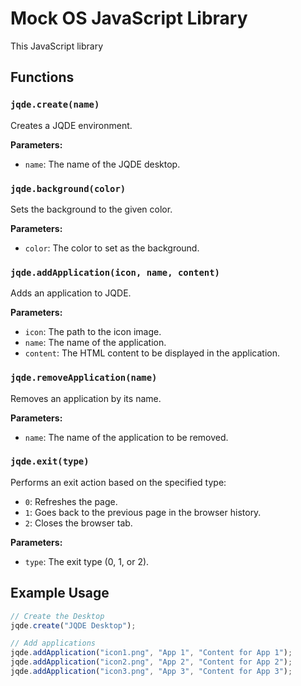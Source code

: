 # Mock OS JavaScript Library

This JavaScript library 

## Functions

### `jqde.create(name)`

Creates a JQDE environment.

**Parameters:**
- `name`: The name of the JQDE desktop.

### `jqde.background(color)`

Sets the background to the given color.

**Parameters:**
- `color`: The color to set as the background.

### `jqde.addApplication(icon, name, content)`

Adds an application to JQDE.

**Parameters:**
- `icon`: The path to the icon image.
- `name`: The name of the application.
- `content`: The HTML content to be displayed in the application.

### `jqde.removeApplication(name)`

Removes an application by its name.

**Parameters:**
- `name`: The name of the application to be removed.

### `jqde.exit(type)`

Performs an exit action based on the specified type:
- `0`: Refreshes the page.
- `1`: Goes back to the previous page in the browser history.
- `2`: Closes the browser tab.

**Parameters:**
- `type`: The exit type (0, 1, or 2).

## Example Usage

```javascript
// Create the Desktop
jqde.create("JQDE Desktop");

// Add applications
jqde.addApplication("icon1.png", "App 1", "Content for App 1");
jqde.addApplication("icon2.png", "App 2", "Content for App 2");
jqde.addApplication("icon3.png", "App 3", "Content for App 3");
```
